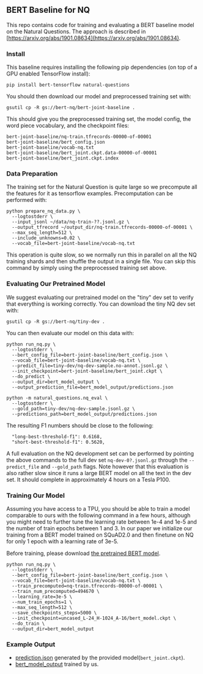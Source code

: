 ## BERT Baseline for NQ

This repo contains code for training and evaluating a BERT baseline model on
the Natural Questions. The approach is described in
[https://arxiv.org/abs/1901.08634](https://arxiv.org/abs/1901.08634).

### Install

This baseline requires installing the following pip dependencies (on top of
a GPU enabled TensorFlow install):

```
pip install bert-tensorflow natural-questions
```

You should then download our model and preprocessed training set with:

```
gsutil cp -R gs://bert-nq/bert-joint-baseline .
```

This should give you the preprocessed training set, the model config,
the word piece vocabulary, and the checkpoint files:

```
bert-joint-baseline/nq-train.tfrecords-00000-of-00001
bert-joint-baseline/bert_config.json
bert-joint-baseline/vocab-nq.txt
bert-joint-baseline/bert_joint.ckpt.data-00000-of-00001
bert-joint-baseline/bert_joint.ckpt.index
```

### Data Preparation

The training set for the Natural Question is quite large so we precompute all
the features for it as tensorflow examples. Precomputation can be performed
with:

```
python prepare_nq_data.py \
  --logtostderr \
  --input_jsonl ~/data/nq-train-??.jsonl.gz \
  --output_tfrecord ~/output_dir/nq-train.tfrecords-00000-of-00001 \
  --max_seq_length=512 \
  --include_unknowns=0.02 \
  --vocab_file=bert-joint-baseline/vocab-nq.txt
```

This operation is quite slow, so we normally run this in parallel on all the NQ
training shards and then shuffle the output in a single file. You can skip this
command by simply using the preprocessed training set above.

### Evaluating Our Pretrained Model

We suggest evaluating our pretrained model on the "tiny" dev set to verify that
everything is working correctly. You can download the tiny NQ dev set with:

```
gsutil cp -R gs://bert-nq/tiny-dev .
```

You can then evaluate our model on this data with:

```
python run_nq.py \
  --logtostderr \
  --bert_config_file=bert-joint-baseline/bert_config.json \
  --vocab_file=bert-joint-baseline/vocab-nq.txt \
  --predict_file=tiny-dev/nq-dev-sample.no-annot.jsonl.gz \
  --init_checkpoint=bert-joint-baseline/bert_joint.ckpt \
  --do_predict \
  --output_dir=bert_model_output \
  --output_prediction_file=bert_model_output/predictions.json

python -m natural_questions.nq_eval \
  --logtostderr \
  --gold_path=tiny-dev/nq-dev-sample.jsonl.gz \
  --predictions_path=bert_model_output/predictions.json
```

The resulting F1 numbers should be close to the following:

```
  "long-best-threshold-f1": 0.6168,
  "short-best-threshold-f1": 0.5620,
```

A full evaluation on the NQ development set can be performed by pointing the
above commands to the full dev set `nq-dev-0?.jsonl.gz` through the
`--predict_file` and `--gold_path` flags. Note however that this evaluation is
also rather slow since it runs a large BERT model on all the text in the dev
set. It should complete in approximately 4 hours on a Tesla P100.

### Training Our Model

Assuming you have access to a TPU, you should be able to train a model
comparable to ours with the following command in a few hours, although you might
need to further tune the learning rate between 1e-4 and 1e-5 and the number of
train epochs between 1 and 3. In our paper we initialize our training from a
BERT model trained on SQuAD2.0 and then finetune on NQ for only 1 epoch with a
learning rate of 3e-5.

Before training, please download [the pretrained BERT model](https://storage.googleapis.com/bert_models/2018_10_18/uncased_L-24_H-1024_A-16.zip).

```
python run_nq.py \
  --logtostderr \
  --bert_config_file=bert-joint-baseline/bert_config.json \
  --vocab_file=bert-joint-baseline/vocab-nq.txt \
  --train_precomputed=nq-train.tfrecords-00000-of-00001 \
  --train_num_precomputed=494670 \
  --learning_rate=3e-5 \
  --num_train_epochs=1 \
  --max_seq_length=512 \
  --save_checkpoints_steps=5000 \
  --init_checkpoint=uncased_L-24_H-1024_A-16/bert_model.ckpt \
  --do_train \
  --output_dir=bert_model_output
```

### Example Output
- [prediction.json](https://drive.google.com/drive/folders/1_MJHU0YVFnw1GSt8kOX5sb54ohMivTE7?usp=sharing) generated by the provided model(`bert_joint.ckpt`).
- [bert_model_output](https://drive.google.com/drive/folders/1ErbrQJ_QXrVs_mvnwuDyOR-80k_3uB27?usp=sharing) trained by us.
